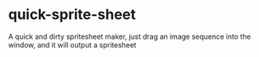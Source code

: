 # quick-sprite-sheet
A quick and dirty spritesheet maker, just drag an image sequence into the window, and it will output a spritesheet